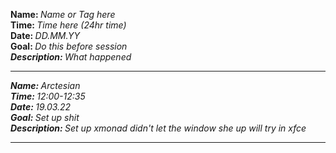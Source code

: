 <strong>Name: </strong><em>Name or Tag here</em> 
<br>
<strong>Time: </strong>  <em>Time here (24hr time)</em> 
<br>
<strong>Date: </strong>  <em>DD.MM.YY</em> 
<br>
<strong>Goal: </strong> <em>Do this before session
<br>
<strong>Description: </strong> <em>What happened</em>

<hr>

<strong>Name: </strong><em>Arctesian</em> 
<br>
<strong>Time: </strong>  <em>12:00-12:35</em> 
<br>
<strong>Date: </strong>  <em>19.03.22</em> 
<br>
<strong>Goal: </strong> <em>Set up shit
<br>
<strong>Description: </strong> Set up xmonad didn't let the window she up will try in xfce 
<hr>
